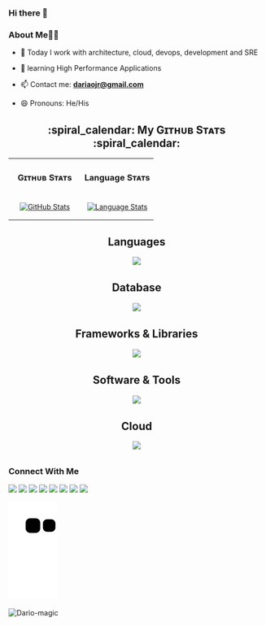 ### Hi there 👋

<h3 align="left">About Me🧔‍♂️</h3>

- 🔭 Today I work with architecture, cloud, devops, development and SRE

- 🌱 learning High Performance Applications

- 📫 Contact me: **dariaojr@gmail.com**

- 😄 Pronouns: He/His

<!-- My Github stats --> 
<h2 align="center">:spiral_calendar: My Gɪᴛʜᴜʙ Sᴛᴀᴛs :spiral_calendar:</h2>
<table width="100%" align="center">
  <tr>
    <th>
      <h3 align="center"><strong>Gɪᴛʜᴜʙ Sᴛᴀᴛs</strong></h3>
    </th>
    <th>
      <h3 align="center"><strong>Language Sᴛᴀᴛs</strong></h3>
    </th>
  </tr>
  <tr>
    <td width="50%">
      <p align="center">
        <a href="https://github.com/darioajr">
          <img align="center" src="https://github-readme-stats.vercel.app/api?username=darioajr&theme=transparent&hide_border=true&text_bold=true" alt="GitHub Stats" />
        </a>
      </p>
    </td>
    <td width="50%">
      <p align="center">
        <a href="https://github.com/darioajr">
          <img align="center" src="https://github-readme-stats.vercel.app/api/top-langs/?username=darioajr&layout=compact&theme=transparent&hide_border=true&text_bold=true&hide=Jupyter%20Notebook" alt="Language Stats" />
        </a>
      </p>
    </td>
  </tr>
</table>

<h2 align="center">Languages</h2>
<div align="center">
  <img width="300px" src="https://skillicons.dev/icons?i=py,js,ts,html,css,java,ruby,cs,cpp,c,go,rust,dart,kotlin,scala,swift,objectivec&perline=10" />
</div>

<h2 align="center">Database</h2>
<div align="center">
  <img width="300px" src="https://skillicons.dev/icons?i=sqlite,mysql,postgres,mongodb,redis&perline=10" />
</div>


<h2 align="center">Frameworks & Libraries</h2>
<div align="center">
  <img width="300px" src="https://skillicons.dev/icons?i=nodejs,django,flask,react,redux,tailwind,materialui,bootstrap,sass,jquery,angular,dotnet,spring,flutter,reactnative,rails,nextjs,apollo,cassandra,cmake,kafka,cypress,elasticsearch,firebase,gatsby,githubactions,grafana,graphql,hibernate,jenkins,laravel,nestjs,prometheus,pytorch,qt,styledcomponents,sentry,selenium,sequelize,svelte,tensorflow,vue,yarn,wordpress&perline=10" />
</div>

<h2 align="center">Software & Tools</h2>
<div align="center">
  <img width="300px" src="https://skillicons.dev/icons?i=docker,kubernetes,terraform,kafka,git,github,vscode,postman,replit,linux,figma,vercel,netlify,androidstudio,ansible,bash,bitbucket,gitlab,github,maven,nginx,npm,rabbitmq&perline=10" />
</div>

<h2 align="center">Cloud</h2>
<div align="center">
  <img width="300px" src="https://skillicons.dev/icons?i=aws,azure,gcp,oci&perline=10" />
</div>


 ##

 <h3 align="left">Connect With Me</h3>

 <div> 
  <a href="https://api.whatsapp.com/send?phone=5547991117775&text=Dario%20Alves%20Junior" target="_blank"><img src="https://img.shields.io/badge/WhatsApp-25D366?style=for-the-badge&logo=whatsapp&logoColor=white" ></a>
  <a href="https://t.me/darioajr" target="_blank"><img src="https://img.shields.io/badge/Telegram-2CA5E0?style=for-the-badge&logo=telegram&logoColor=white"></a>
  <a href="https://twitter.com/darioajr" target="_blank"><img src="https://img.shields.io/badge/Twitter-1DA1F2?style=for-the-badge&logo=twitter&logoColor=white"></a>
  <a href="https://www.youtube.com/channel/UCLemDv4m2Y0UUTW24Sb_3Ng" target="_blank"><img src="https://img.shields.io/badge/YouTube-FF0000?style=for-the-badge&logo=youtube&logoColor=white" target="_blank"></a>
  <a href="https://instagram.com/darioajr" target="_blank"><img src="https://img.shields.io/badge/-Instagram-%23E4405F?style=for-the-badge&logo=instagram&logoColor=white" target="_blank"></a>
 	<a href="https://www.twitch.tv/darioajr" target="_blank"><img src="https://img.shields.io/badge/Twitch-9146FF?style=for-the-badge&logo=twitch&logoColor=white" target="_blank"></a>
  <a href = "mailto:darioajr@gmail.com"><img src="https://img.shields.io/badge/-Gmail-%23333?style=for-the-badge&logo=gmail&logoColor=white" target="_blank"></a>
  <a href="https://www.linkedin.com/in/darioajr" target="_blank"><img src="https://img.shields.io/badge/-LinkedIn-%230077B5?style=for-the-badge&logo=linkedin&logoColor=white" target="_blank"></a> 
 
  ![Snake animation](https://github.com/rafaballerini/rafaballerini/blob/output/github-contribution-grid-snake.svg)
 
</div>

<img align="center" alt="Dario-magic" src="https://github.com/snipe/animated-gifs/blob/master/Techy/bmo-recharge.gif">
